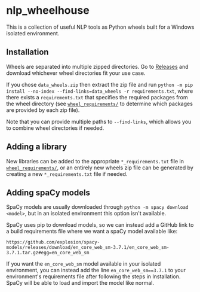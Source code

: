 # nlp_wheelhouse
This is a collection of useful NLP tools as Python wheels built for a Windows isolated environment.

## Installation
Wheels are separated into multiple zipped directories. Go to [Releases](https://github.com/jon-edward/nlp_wheelhouse/releases) 
and download whichever wheel directories fit your use case. 

If you chose `data_wheels.zip` then extract the zip file and run 
`python -m pip install --no-index --find-links=data_wheels -r requirements.txt`, where there exists 
a `requirements.txt` that specifies the required packages from the wheel directory (see 
[`wheel_requirements/`](https://github.com/jon-edward/nlp_wheelhouse/tree/main/wheel_requirements)
to determine which packages are provided by each zip file). 

Note that you can provide multiple paths to `--find-links`, which allows you to combine wheel 
directories if needed.

## Adding a library
New libraries can be added to the appropriate `*_requirements.txt` file in 
[`wheel_requirements/`](https://github.com/jon-edward/nlp_wheelhouse/tree/main/wheel_requirements), 
or an entirely new wheels zip file can be generated by creating a new `*_requirements.txt` file 
if needed.

## Adding spaCy models
SpaCy models are usually downloaded through `python -m spacy download <model>`, but in an isolated environment
this option isn't available. 

SpaCy uses pip to download models, so we can instead add a GitHub link to a build requirements file where we want 
a spaCy model available like:

```
https://github.com/explosion/spacy-models/releases/download/en_core_web_sm-3.7.1/en_core_web_sm-3.7.1.tar.gz#egg=en_core_web_sm
```

If you want the `en_core_web_sm` model available in your isolated environment, you can instead add the line 
`en_core_web_sm==3.7.1` to your environment's requirements file after following the steps in Installation. 
SpaCy will be able to load and import the model like normal.
